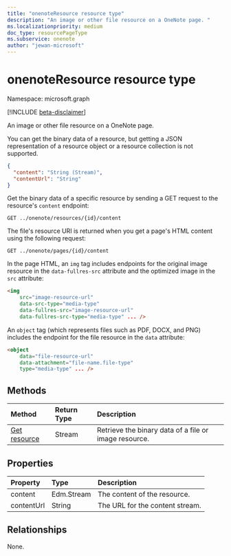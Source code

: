```yaml
---
title: "onenoteResource resource type"
description: "An image or other file resource on a OneNote page. "
ms.localizationpriority: medium
doc_type: resourcePageType
ms.subservice: onenote
author: "jewan-microsoft"
---
```


# onenoteResource resource type

Namespace: microsoft.graph

[!INCLUDE [beta-disclaimer](../../includes/beta-disclaimer.md)]

An image or other file resource on a OneNote page.

You can get the binary data of a resource, but getting a JSON representation of a resource object or a resource collection is not supported.

<!-- {
  "blockType": "resource",
  "optionalProperties": [

  ],
  "@odata.type": "microsoft.graph.onenoteResource"
}-->

```json
{
  "content": "String (Stream)",
  "contentUrl": "String"
}
```

Get the binary data of a specific resource by sending a GET request to the resource's `content` endpoint:

```http
GET ../onenote/resources/{id}/content
```

The file's resource URI is returned when you get a page's HTML content using the following request:

```http
GET ../onenote/pages/{id}/content
```

In the page HTML, an `img` tag includes endpoints for the original image resource in the `data-fullres-src` attribute and the optimized image in the `src` attribute:

```html
<img
    src="image-resource-url"
    data-src-type="media-type"
    data-fullres-src="image-resource-url"
    data-fullres-src-type="media-type" ... />
```

An `object` tag (which represents files such as PDF, DOCX, and PNG) includes the endpoint for the file resource in the `data` attribute:

```html
<object
    data="file-resource-url"
    data-attachment="file-name.file-type"
    type="media-type" ... />
```

## Methods
| Method		   | Return Type	|Description|
|:---------------|:--------|:----------|
|[Get resource](../api/resource-get.md) | Stream |Retrieve the binary data of a file or image resource.|

## Properties
| Property	   | Type	|Description|
|:---------------|:--------|:----------|
| content | Edm.Stream|The content of the resource.|
| contentUrl | String |The URL for the content stream.|

## Relationships
None.

<!-- uuid: 8fcb5dbc-d5aa-4681-8e31-b001d5168d79
2015-10-25 14:57:30 UTC -->
<!--
{
  "type": "#page.annotation",
  "description": "resource resource",
  "keywords": "",
  "section": "documentation",
  "tocPath": "",
  "suppressions": []
}
-->


